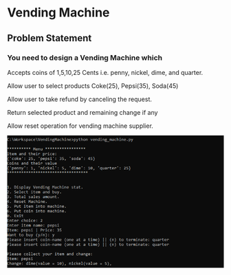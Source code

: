 # Vending Machine
## Problem Statement
### You need to design a Vending Machine which
 Accepts coins of 1,5,10,25 Cents i.e. penny, nickel, dime, and quarter.
 
 Allow user to select products Coke(25), Pepsi(35), Soda(45)
 
 Allow user to take refund by canceling the request.
 
 Return selected product and remaining change if any
 
 Allow reset operation for vending machine supplier.
 
 ![Test Image 4](https://github.com/uday28kumar/vending_machine/blob/master/output.PNG)
